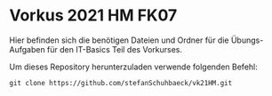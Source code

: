# Vorkus 2021 HM FK07

Hier befinden sich die benötigen Dateien und Ordner für die Übungs-Aufgaben für den IT-Basics Teil des Vorkurses.

Um dieses Repository herunterzuladen verwende folgenden Befehl:
```
git clone https://github.com/stefanSchuhbaeck/vk21HM.git
```
